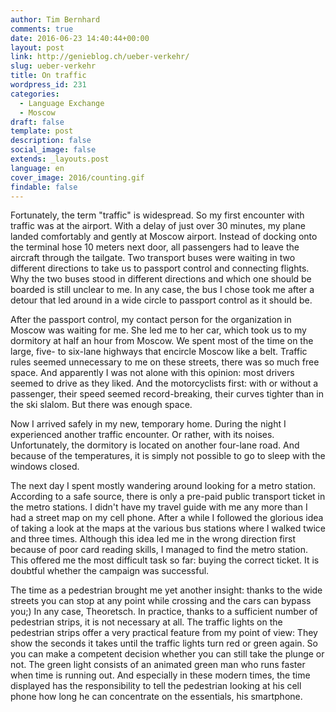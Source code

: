 ```yaml
---
author: Tim Bernhard
comments: true
date: 2016-06-23 14:40:44+00:00
layout: post
link: http://genieblog.ch/ueber-verkehr/
slug: ueber-verkehr
title: On traffic
wordpress_id: 231
categories:
  - Language Exchange
  - Moscow
draft: false
template: post
description: false
social_image: false
extends: _layouts.post
language: en
cover_image: 2016/counting.gif
findable: false
---
```


Fortunately, the term "traffic" is widespread.
So my first encounter with traffic was at the airport.
With a delay of just over 30 minutes, my plane landed comfortably and gently at Moscow airport.
Instead of docking onto the terminal hose 10 meters next door, all passengers had to leave the aircraft through the tailgate.
Two transport buses were waiting in two different directions to take us to passport control and connecting flights.
Why the two buses stood in different directions and which one should be boarded is still unclear to me.
In any case, the bus I chose took me after a detour that led around in a wide circle to passport control as it should be.

After the passport control, my contact person for the organization in Moscow was waiting for me.
She led me to her car, which took us to my dormitory at half an hour from Moscow.
We spent most of the time on the large, five- to six-lane highways that encircle Moscow like a belt.
Traffic rules seemed unnecessary to me on these streets, there was so much free space.
And apparently I was not alone with this opinion: most drivers seemed to drive as they liked.
And the motorcyclists first: with or without a passenger, their speed seemed record-breaking, their curves tighter than in the ski slalom.
But there was enough space.

Now I arrived safely in my new, temporary home.
During the night I experienced another traffic encounter.
Or rather, with its noises.
Unfortunately, the dormitory is located on another four-lane road.
And because of the temperatures, it is simply not possible to go to sleep with the windows closed.

The next day I spent mostly wandering around looking for a metro station.
According to a safe source, there is only a pre-paid public transport ticket in the metro stations.
I didn't have my travel guide with me any more than I had a street map on my cell phone.
After a while I followed the glorious idea of ​​taking a look at the maps at the various bus stations where I walked twice and three times.
Although this idea led me in the wrong direction first because of poor card reading skills, I managed to find the metro station.
This offered me the most difficult task so far: buying the correct ticket.
It is doubtful whether the campaign was successful.

The time as a pedestrian brought me yet another insight: thanks to the wide streets you can stop at any point while crossing and the cars can bypass you;)
In any case, Theoretsch.
In practice, thanks to a sufficient number of pedestrian strips, it is not necessary at all.
The traffic lights on the pedestrian strips offer a very practical feature from my point of view: They show the seconds it takes until the traffic lights turn red or green again.
So you can make a competent decision whether you can still take the plunge or not.
The green light consists of an animated green man who runs faster when time is running out.
And especially in these modern times, the time displayed has the responsibility to tell the pedestrian looking at his cell phone how long he can concentrate on the essentials, his smartphone.
